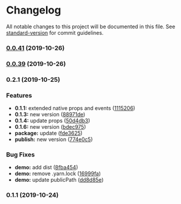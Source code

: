 # Changelog

All notable changes to this project will be documented in this file. See [standard-version](https://github.com/conventional-changelog/standard-version) for commit guidelines.

### [0.0.41](https://github.com/gd4Ark/vue-fa-form/compare/v0.0.39...v0.0.41) (2019-10-26)

### [0.0.39](https://github.com/gd4Ark/vue-fa-form/compare/v0.2.1...v0.0.39) (2019-10-26)

### 0.2.1 (2019-10-25)


### Features

* **0.1.1:** extended native props and events ([1115206](https://github.com/gd4Ark/vue-fa-modal/commit/11152061a78010eaea7aa60a71799dd5108646c3))
* **0.1.3:** new version ([88971de](https://github.com/gd4Ark/vue-fa-modal/commit/88971def68309ddb3eea60d262087a43ab9f96a4))
* **0.1.4:** update props ([50d4db3](https://github.com/gd4Ark/vue-fa-modal/commit/50d4db3340c0481ce26ee4bfe70ded6204a109bf))
* **0.1.6:** new version ([bdec975](https://github.com/gd4Ark/vue-fa-modal/commit/bdec9750e5341c77eb09692177ebdf3bc7379cf9))
* **package:** update ([fde3625](https://github.com/gd4Ark/vue-fa-modal/commit/fde3625316188a110911239c838a717931290cc2))
* **publish:** new version ([774e0c5](https://github.com/gd4Ark/vue-fa-modal/commit/774e0c5088d8845ef2c9d10d3be2a239a8d006f7))


### Bug Fixes

* **demo:** add dist ([8fba454](https://github.com/gd4Ark/vue-fa-modal/commit/8fba454cca053d8dca538bc86429c796e3021c67))
* **demo:** remove .yarn.lock ([16999fa](https://github.com/gd4Ark/vue-fa-modal/commit/16999fa1dfdfdbaf6fbbcd86e33aa72bfae6f03e))
* **demo:** update publicPath ([dd8d85e](https://github.com/gd4Ark/vue-fa-modal/commit/dd8d85efa6a8b14889415955d2d6283935d6ad94))

### 0.1.1 (2019-10-24)
